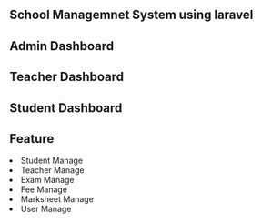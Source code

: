 ## School Managemnet System using  laravel 
## Admin Dashboard
## Teacher Dashboard
## Student Dashboard

## Feature
<li>Student Manage</li>
<li>Teacher  Manage</li>
<li>Exam  Manage</li>
<li>Fee  Manage</li>
<li>Marksheet Manage</li>
<li>User  Manage</li>
